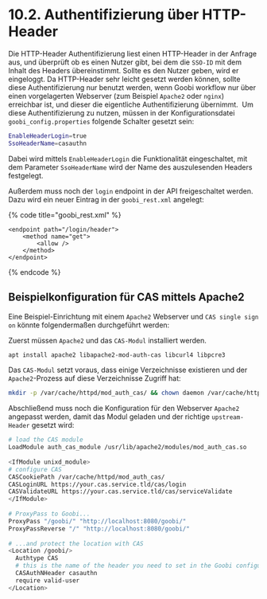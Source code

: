 # 10.2. Authentifizierung über HTTP-Header

Die HTTP-Header Authentifizierung liest einen HTTP-Header in der Anfrage aus, und überprüft ob es einen Nutzer gibt, bei dem die `SSO-ID` mit dem Inhalt des Headers übereinstimmt. Sollte es den Nutzer geben, wird er eingeloggt. Da HTTP-Header sehr leicht gesetzt werden können, sollte diese Authentifizierung nur benutzt werden, wenn Goobi workflow nur über einen vorgelagerten Webserver \(zum Beispiel `Apache2` oder `nginx`\) erreichbar ist, und dieser die eigentliche Authentifizierung übernimmt. ​ Um diese Authentifizierung zu nutzen, müssen in der Konfigurationsdatei `goobi_config.properties` folgende Schalter gesetzt sein: ​

```bash
EnableHeaderLogin=true
SsoHeaderName=casauthn
```

​Dabei wird mittels `EnableHeaderLogin` die Funktionalität eingeschaltet, mit dem Parameter `SsoHeaderName` wird der Name des auszulesenden Headers festgelegt. ​ 

Außerdem muss noch der `login` endpoint in der API freigeschaltet werden. Dazu wird ein neuer Eintrag in der `goobi_rest.xml` angelegt:

{% code title="goobi\_rest.xml" %}
```markup
<endpoint path="/login/header">
    <method name="get">
        <allow />
    </method>
</endpoint>
```
{% endcode %}

## Beispielkonfiguration für CAS mittels Apache2

Eine Beispiel-Einrichtung mit einem `Apache2` Webserver und `CAS single sign on` könnte folgendermaßen durchgeführt werden: ​ 

Zuerst müssen `Apache2` und das `CAS-Modul` installiert werden.

```bash
apt install apache2 libapache2-mod-auth-cas libcurl4 libpcre3
```

Das `CAS-Modul` setzt voraus, dass einige Verzeichnisse existieren und der `Apache2`-Prozess auf diese Verzeichnisse Zugriff hat: ​

```bash
mkdir -p /var/cache/httpd/mod_auth_cas/ && chown daemon /var/cache/httpd/mod_auth_cas/
```

​Abschließend muss noch die Konfiguration für den Webserver `Apache2` angepasst werden, damit das Modul geladen und der richtige `upstream-Header` gesetzt wird: ​

```bash
# load the CAS module
LoadModule auth_cas_module /usr/lib/apache2/modules/mod_auth_cas.so
​
<IfModule unixd_module>
# configure CAS
CASCookiePath /var/cache/httpd/mod_auth_cas/
CASLoginURL https://your.cas.service.tld/cas/login
CASValidateURL https://your.cas.service.tld/cas/serviceValidate
</IfModule>
​
# ProxyPass to Goobi...
ProxyPass "/goobi/" "http://localhost:8080/goobi/"
ProxyPassReverse "/" "http://localhost:8080/goobi/"
​
# ...and protect the location with CAS
<Location /goobi/>
  Authtype CAS 
  # this is the name of the header you need to set in the Goobi configuration
  CASAuthNHeader casauthn
  require valid-user
</Location>
```

